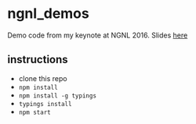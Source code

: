 # ngnl_demos
Demo code from my keynote at NGNL 2016. Slides [here](https://docs.google.com/presentation/d/1dC4oyxrE5IqDSJpKI_akszfFgBx24vC7YDYzmbrvnmM/edit?usp=sharing)

## instructions

- clone this repo
- `npm install`
- `npm install -g typings`
- `typings install`
- `npm start`
